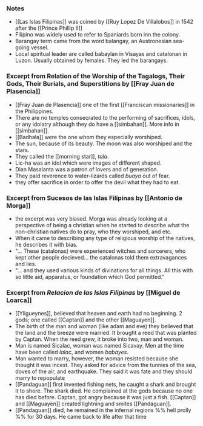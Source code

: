### Notes
 - [[Las Islas Filipinas]] was coined by [[Ruy Lopez De Villalobos]] in 1542 after the [[Prince Phillip II]]
 - Filipino was widely used to refer to Spaniards born inn the colony.
 - Barangay term came from the word balangay, an Austronesian sea-going vessel.
 - Local spiritual leader are called babaylan in Visayas and catalonan in Luzon. Usually obtained by females. They led the barangays.
 
 
### Excerpt from Relation of the Worship of the Tagalogs, Their Gods, Their Burials, and Superstitions by [[Fray Juan de Plasencia]] 
- [[Fray Juan de Plasencia]] one of the first [[Franciscan missionaries]] in the Philippines.
- There are no temples consecrated to the performing of sacrifices, idols, or any idolatry although they do have a [[simbahan]]. More info in [[simbahan]].
- [[Badhala]] were the one whom they especially worshiped.
- The sun, because of its beauty. The moon was also worshiped and the stars.
- They called the [[morning star]], *tala*.
- Lic-ha was an idol which were images of different shaped.
- Dian Masalanta was a patron of lovers and of generation.
- They paid reverence to water-lizards called *buaya* out of fear.
- they offer sacrifice in order to offer the devil what they had to eat.
### Excerpt from Sucesos de las Islas Filipinas by [[Antonio de Morga]]
- the excerpt was very biased. Morga was already looking at a perspective of being a christian when he started to describe what the non-christian natives do to pray, who they worshiped, and etc.
- When it came to describing any type of religious worship of the natives, he describes it with bias.
- "... These (catalonas) were experienced witches and sorcerers, who kept other people decieved... the catalonas told them extravagances and lies.
- "...  and they used various kinds of divinations for all things. All this with so little aid, apparatus, or foundation which God permitted."


### Excerpt from *Relacion de las Islas Filipinas* by [[Miguel de Loarca]]
- [[Yligueynes]], believed that heaven and earth had no beginning. 2 gods; one called [[Captan]] and the other [[Maguayen]].
- The birth of the man and woman (like adam and eve) they believed that the land and the breeze were married. It brought a reed that was planted by Captan. When the reed grew, it broke into two, man and woman.
- Man is named Sicalac, woman was named Sicavay. Men at the time have been called *lalac*, and women *babayes*.
- Man wanted to marry, however, the woman resisted because she thought it was incest. They asked for advice from the tunnies of the sea, doves of the air, and earthquake. They said it was fate and they should marry to repopulate
- [[Pandaguan]] first invented fishing nets, he caught a shark and brought it to shore. The shark died. He complained at the gods because no one has died before. Captan, got angry because it was just a fish. [[Captan]] and [[Maguayen]] created lightning and smites [[Pandaguan]]. 
- [[Pandaguan]] died, he remained in the infernal regions %% hell prolly %% for 30 days. He came back to life after that time